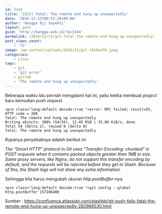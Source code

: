 ```yaml
---
id: 3144
title: '[Git] fatal: The remote end hung up unexpectedly'
date: '2016-12-23T09:53:20+00:00'
author: 'Hangga Aji Sayekti'
layout: post
guid: 'http://hangga.web.id/?p=3144'
permalink: /2016/12/23/git-fatal-the-remote-end-hung-up-unexpectedly/
post_views_count:
    - '72'
image: /wp-content/uploads/2016/12/git-1010x476.jpeg
categories:
    - Linux
tags:
    - git
    - 'git error'
    - gitlab
    - 'The remote end hung up unexpectedly'
---
```


Beberapa waktu lalu pernah mengalami hal ini, yaitu ketika membuat *project* baru kemudian *push request*.

```
<pre class="lang:default decode:true ">error: RPC failed; result=55, HTTP code = 200
fatal: The remote end hung up unexpectedly
Writing objects: 100% (54/54), 13.45 MiB | 35.00 KiB/s, done.
Total 54 (delta 2), reused 0 (delta 0)
fatal: The remote end hung up unexpectedly
```

Rupanya penyebabnya adalah berikut ini

*The “Smart HTTP” protocol in Git uses “Transfer-Encoding: chunked” in POST requests when it contains packed objects greater than 1MB in size.*  
 *Some proxy servers, like Nginx, do not support this transfer encoding by default, and the requests will be rejected before they get to Stash. Because of this, the Stash logs will not show any extra information.*

Sehingga kita harus mengubah ukuran *http.postBuffer*-nya

```
<pre class="lang:default decode:true ">git config --global http.postBuffer 157286400
```

Sumber : <https://confluence.atlassian.com/stashkb/git-push-fails-fatal-the-remote-end-hung-up-unexpectedly-282988530.html>